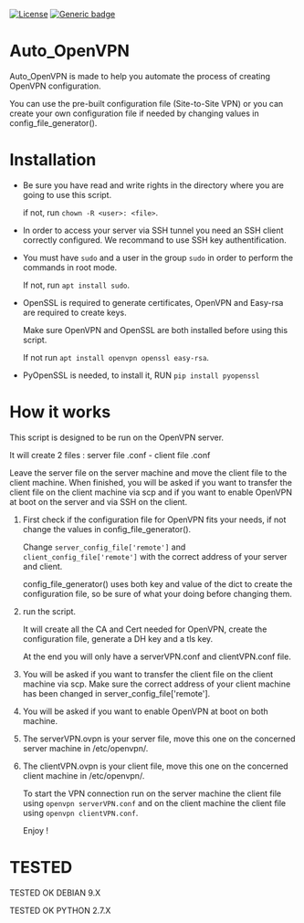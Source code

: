 [![License](https://img.shields.io/badge/License-BSD%203--Clause-blue.svg)](https://opensource.org/licenses/BSD-3-Clause)
[![Generic badge](https://img.shields.io/badge/Python-2.7.X-<COLOR>.svg)](https://www.python.org/download/releases/2.7/)

# Auto_OpenVPN

Auto_OpenVPN is made to help you automate the process of creating OpenVPN configuration.

You can use the pre-built configuration file (Site-to-Site VPN) or you can create your own configuration file if needed by changing values in config_file_generator().

# Installation

- Be sure you have read and write rights in the directory where you are going to use this script.

  if not, run ```chown -R <user>: <file>```.

- In order to access your server via SSH tunnel you need an SSH client correctly configured. We recommand to use SSH key authentification.

- You must have ```sudo``` and a user in the group ```sudo``` in order to perform the commands in root mode.

  If not, run ```apt install sudo```.

- OpenSSL is required to generate certificates, OpenVPN and Easy-rsa are required to create keys.

  Make sure OpenVPN and OpenSSL are both installed before using this script.

  If not run ```apt install openvpn openssl easy-rsa```.

- PyOpenSSL is needed, to install it, RUN ```pip install pyopenssl```

# How it works

This script is designed to be run on the OpenVPN server. 

It will create 2 files : server file .conf - client file .conf

Leave the server file on the server machine and move the client file to the client machine. When finished, you will be asked if you want to transfer the client file on the client machine via scp and if you want to enable OpenVPN at boot on the server and via SSH on the client.



1.  First check if the configuration file for OpenVPN fits your needs, if not change the values in config_file_generator().

    Change `server_config_file['remote']` and `client_config_file['remote']` with the correct address of your server and client.
    
    config_file_generator() uses both key and value of the dict to create the configuration file, so be sure of what your doing before      changing them.

2.  run the script.

    It will create all the CA and Cert needed for OpenVPN, create the configuration file, generate a DH key and a tls key.

    At the end you will only have a serverVPN.conf and clientVPN.conf file.
    
3.  You will be asked if you want to transfer the client file on the client machine via scp.
    Make sure the correct address of your client machine has been changed in server_config_file['remote'].

4.  You will be asked if you want to enable OpenVPN at boot on both machine.

5.  The serverVPN.ovpn is your server file, move this one on the concerned server machine in /etc/openvpn/.

6.  The clientVPN.ovpn is your client file, move this one on the concerned client machine in /etc/openvpn/.

    To start the VPN connection run on the server machine the client file using ```openvpn serverVPN.conf``` and on the client machine the client file using ```openvpn clientVPN.conf```.
    

    Enjoy !

# TESTED

TESTED OK DEBIAN 9.X

TESTED OK PYTHON 2.7.X
